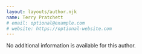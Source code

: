 ```yaml
---
layout: layouts/author.njk
name: Terry Pratchett
# email: optional@example.com
# website: https://optional-website.com
---
```

No additional information is available for this author.
